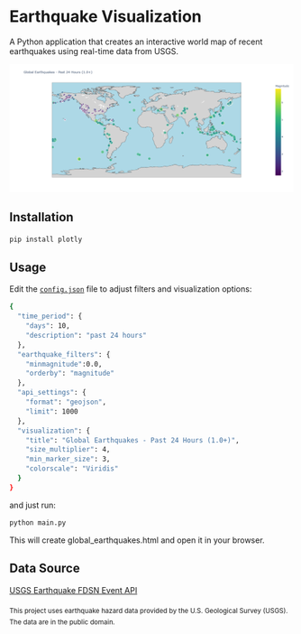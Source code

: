 
# Earthquake Visualization

A Python application that creates an interactive world map of recent earthquakes using real-time data from USGS.

![map pic](assets/map.png)

## Installation
```bash
pip install plotly
```

## Usage
Edit the [`config.json`](config.json) file to adjust filters and visualization options:
```bash
{
  "time_period": {
    "days": 10,
    "description": "past 24 hours"
  },
  "earthquake_filters": {
    "minmagnitude":0.0,
    "orderby": "magnitude"
  },
  "api_settings": {
    "format": "geojson",
    "limit": 1000
  },
  "visualization": {
    "title": "Global Earthquakes - Past 24 Hours (1.0+)",
    "size_multiplier": 4,
    "min_marker_size": 3,
    "colorscale": "Viridis"
  }
}
```
and just run:

```bash
python main.py
```
This will create global_earthquakes.html and open it in your browser.

## Data Source

[USGS Earthquake FDSN Event API](https://earthquake.usgs.gov/fdsnws/event/1/)

<sub>This project uses earthquake hazard data provided by the U.S. Geological Survey (USGS). The data are in the public domain.</sub>
